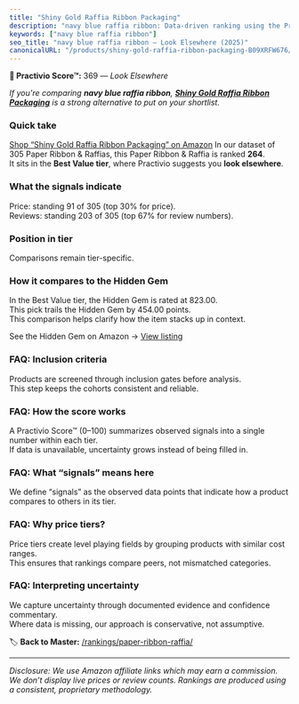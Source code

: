 ```yaml
---
title: "Shiny Gold Raffia Ribbon Packaging"
description: "navy blue raffia ribbon: Data-driven ranking using the Practivio Score™. Positioned by quality, value, demand, findability, momentum."
keywords: ["navy blue raffia ribbon"]
seo_title: "navy blue raffia ribbon — Look Elsewhere (2025)"
canonicalURL: "/products/shiny-gold-raffia-ribbon-packaging-B09XRFW676/"
---
```


**🚫 Practivio Score™:** 369 — _Look Elsewhere_


*If you're comparing **navy blue raffia ribbon**, **[Shiny Gold Raffia Ribbon Packaging](https://www.amazon.com/dp/B09XRFW676?tag=practivio-20)** is a strong alternative to put on your shortlist.*
### Quick take
[Shop “Shiny Gold Raffia Ribbon Packaging” on Amazon](https://www.amazon.com/dp/B09XRFW676?tag=practivio-20)
In our dataset of 305 Paper Ribbon & Raffias, this Paper Ribbon & Raffia is ranked **264**.  
It sits in the **Best Value tier**, where Practivio suggests you **look elsewhere**.

### What the signals indicate
Price: standing 91 of 305 (top 30% for price).  
Reviews: standing 203 of 305 (top 67% for review numbers).  

### Position in tier
Comparisons remain tier-specific.

### How it compares to the Hidden Gem
In the Best Value tier, the Hidden Gem is rated at 823.00.  
This pick trails the Hidden Gem by 454.00 points.  
This comparison helps clarify how the item stacks up in context.  

See the Hidden Gem on Amazon → [View listing](https://www.amazon.com/dp/B072XBTGHN?tag=practivio-20)

### FAQ: Inclusion criteria
Products are screened through inclusion gates before analysis.  
This step keeps the cohorts consistent and reliable.

### FAQ: How the score works
A Practivio Score™ (0–100) summarizes observed signals into a single number within each tier.  
If data is unavailable, uncertainty grows instead of being filled in.

### FAQ: What “signals” means here
We define “signals” as the observed data points that indicate how a product compares to others in its tier.

### FAQ: Why price tiers?
Price tiers create level playing fields by grouping products with similar cost ranges.  
This ensures that rankings compare peers, not mismatched categories.

### FAQ: Interpreting uncertainty
We capture uncertainty through documented evidence and confidence commentary.  
Where data is missing, our approach is conservative, not assumptive.


🏷️ **Back to Master:** [/rankings/paper-ribbon-raffia/](/rankings/paper-ribbon-raffia/)

---
_Disclosure: We use Amazon affiliate links which may earn a commission. We don’t display live prices or review counts. Rankings are produced using a consistent, proprietary methodology._
